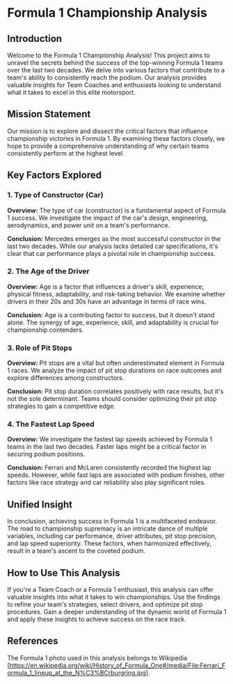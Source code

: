 # Formula 1 Championship Analysis

## Introduction

Welcome to the Formula 1 Championship Analysis! This project aims to unravel the secrets behind the success of the top-winning Formula 1 teams over the last two decades. We delve into various factors that contribute to a team's ability to consistently reach the podium. Our analysis provides valuable insights for Team Coaches and enthusiasts looking to understand what it takes to excel in this elite motorsport.

## Mission Statement

Our mission is to explore and dissect the critical factors that influence championship victories in Formula 1. By examining these factors closely, we hope to provide a comprehensive understanding of why certain teams consistently perform at the highest level.

## Key Factors Explored

### 1. Type of Constructor (Car)

**Overview:** The type of car (constructor) is a fundamental aspect of Formula 1 success. We investigate the impact of the car's design, engineering, aerodynamics, and power unit on a team's performance.

**Conclusion:** Mercedes emerges as the most successful constructor in the last two decades. While our analysis lacks detailed car specifications, it's clear that car performance plays a pivotal role in championship success.

### 2. The Age of the Driver

**Overview:** Age is a factor that influences a driver's skill, experience, physical fitness, adaptability, and risk-taking behavior. We examine whether drivers in their 20s and 30s have an advantage in terms of race wins.

**Conclusion:** Age is a contributing factor to success, but it doesn't stand alone. The synergy of age, experience, skill, and adaptability is crucial for championship contenders.

### 3. Role of Pit Stops

**Overview:** Pit stops are a vital but often underestimated element in Formula 1 races. We analyze the impact of pit stop durations on race outcomes and explore differences among constructors.

**Conclusion:** Pit stop duration correlates positively with race results, but it's not the sole determinant. Teams should consider optimizing their pit stop strategies to gain a competitive edge.

### 4. The Fastest Lap Speed

**Overview:** We investigate the fastest lap speeds achieved by Formula 1 teams in the last two decades. Faster laps might be a critical factor in securing podium positions.

**Conclusion:** Ferrari and McLaren consistently recorded the highest lap speeds. However, while fast laps are associated with podium finishes, other factors like race strategy and car reliability also play significant roles.

## Unified Insight

In conclusion, achieving success in Formula 1 is a multifaceted endeavor. The road to championship supremacy is an intricate dance of multiple variables, including car performance, driver attributes, pit stop precision, and lap speed superiority. These factors, when harmonized effectively, result in a team's ascent to the coveted podium.

## How to Use This Analysis

If you're a Team Coach or a Formula 1 enthusiast, this analysis can offer valuable insights into what it takes to win championships. Use the findings to refine your team's strategies, select drivers, and optimize pit stop procedures. Gain a deeper understanding of the dynamic world of Formula 1 and apply these insights to achieve success on the race track.

## References

The Formula 1 photo used in this analysis belongs to Wikipedia [https://en.wikipedia.org/wiki/History_of_Formula_One#/media/File:Ferrari_Formula_1_lineup_at_the_N%C3%BCrburgring.jpg].
